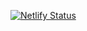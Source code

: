 [![Netlify Status](https://api.netlify.com/api/v1/badges/7b79cbd6-4adb-4f1b-be12-34444c346450/deploy-status)](https://app.netlify.com/sites/equipekingsofroads/deploys)
